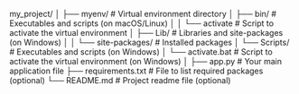 my_project/
│
├── myenv/                   # Virtual environment directory
│   ├── bin/                 # Executables and scripts (on macOS/Linux)
│   │   └── activate         # Script to activate the virtual environment
│   ├── Lib/                 # Libraries and site-packages (on Windows)
│   │   └── site-packages/   # Installed packages
│   └── Scripts/             # Executables and scripts (on Windows)
│       └── activate.bat     # Script to activate the virtual environment (on Windows)
│
├── app.py                   # Your main application file
├── requirements.txt         # File to list required packages (optional)
└── README.md                # Project readme file (optional)

